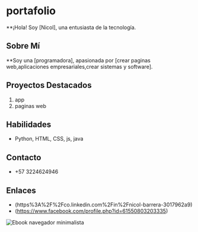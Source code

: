 # portafolio
**¡Hola! Soy [Nicol], una entusiasta de la tecnología.

## Sobre Mí
**Soy una [programadora], apasionada por [crear paginas web,aplicaciones empresariales,crear sistemas y software].

## Proyectos Destacados
1. app
2. paginas web

## Habilidades
-  Python, HTML, CSS, js, java

## Contacto
- +57 3224624946

## Enlaces
- (https%3A%2F%2Fco.linkedin.com%2Fin%2Fnicol-barrera-3017962a9)
- (https://www.facebook.com/profile.php?id=61550803203335)

![Ebook navegador minimalista](https://www.google.com/url?sa=i&url=https%3A%2F%2Fbedu.org%2Fblog%2Ftecnologia%2Ftop-15-de-lenguajes-de-programacion-mas-estudiados-en-2021&psig=AOvVaw2VCzArKirqSxFfz7DvFSPr&ust=1705794473463000&source=images&cd=vfe&opi=89978449&ved=0CBAQjRxqFwoTCJCqsNzR6oMDFQAAAAAdAAAAABAI)
